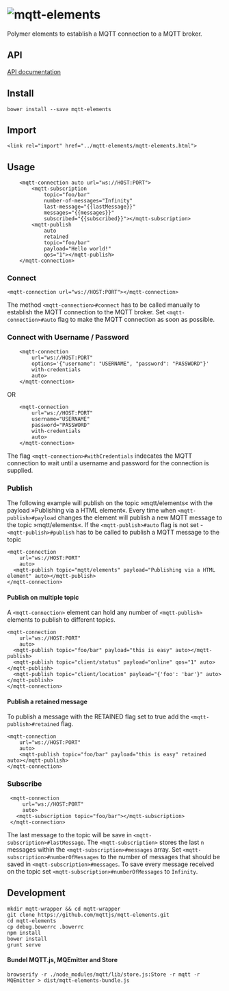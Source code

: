 ![mqtt-elements](https://raw.githubusercontent.com/mqttjs/mqtt-elements/67266290fe6a0b6b3ff51418efb7c1c0662c78c5/assets/mqtt-elements.png)
=======

Polymer elements to establish a MQTT connection to a MQTT broker.
 
## API

[API documentation](http://mqttjs.github.io/mqtt-elements/bower_components/mqtt-elements/)

## Install

```
bower install --save mqtt-elements
```

## Import

```
<link rel="import" href="../mqtt-elements/mqtt-elements.html">
```

## Usage

```
    <mqtt-connection auto url="ws://HOST:PORT">
        <mqtt-subscription
            topic="foo/bar"
            number-of-messages="Infinity"
            last-message="{{lastMessage}}"
            messages="{{messages}}"
            subscribed="{{subscribed}}"></mqtt-subscription>
        <mqtt-publish 
            auto
            retained
            topic="foo/bar"
            payload="Hello world!"
            qos="1"></mqtt-publish>        
    </mqtt-connection>
```

### Connect 

```
<mqtt-connection url="ws://HOST:PORT"></mqtt-connection>
```

The method `<mqtt-connection>#connect` has to be called manually to establish the MQTT connection to the MQTT broker. 
Set `<mqtt-connection>#auto` flag to make the MQTT connection as soon as possible.   


### Connect with Username / Password

```
    <mqtt-connection
        url="ws://HOST:PORT"
        options='{"username": "USERNAME", "password": "PASSWORD"}'
        with-credentials
        auto>
    </mqtt-connection>
```

OR

```
    <mqtt-connection
        url="ws://HOST:PORT"
        username="USERNAME"
        password="PASSWORD"
        with-credentials
        auto>
    </mqtt-connection>
```

The flag `<mqtt-connection>#withCredentials` indecates the MQTT connection to wait until a username and password for 
the connection is supplied.

### Publish

The following example will publish on the topic »mqtt/elements« with the payload »Publishing via a HTML element«.
Every time when `<mqtt-publish>#payload` changes the element will publish a new MQTT message to the topic »mqtt/elements«.
If the `<mqtt-publish>#auto` flag is not set - `<mqtt-publish>#publish` has to be called to publish a MQTT message to the topic 

```
<mqtt-connection
    url="ws://HOST:PORT"
    auto>
  <mqtt-publish topic="mqtt/elements" payload="Publishing via a HTML element" auto></mqtt-publish>
</mqtt-connection>
```

#### Publish on multiple topic

A `<mqtt-connection>` element can hold any number of `<mqtt-publish>` elements to publish to different topics.
 
```
<mqtt-connection
    url="ws://HOST:PORT"
    auto>
  <mqtt-publish topic="foo/bar" payload="this is easy" auto></mqtt-publish>
  <mqtt-publish topic="client/status" payload="online" qos="1" auto></mqtt-publish>
  <mqtt-publish topic="client/location" payload="{'foo': 'bar'}" auto></mqtt-publish>
</mqtt-connection>
```

#### Publish a retained message

To publish a message with the RETAINED flag set to true add the `<mqtt-publish>#retained` flag.

```
<mqtt-connection
    url="ws://HOST:PORT"
    auto>
    <mqtt-publish topic="foo/bar" payload="this is easy" retained auto></mqtt-publish>
</mqtt-connection>
```

### Subscribe

```
 <mqtt-connection
     url="ws://HOST:PORT"
     auto>
   <mqtt-subscription topic="foo/bar"></mqtt-subscription>
 </mqtt-connection>
```

The last message to the topic will be save in `<mqtt-subscription>#lastMessage`. The `<mqtt-subscription>` stores the 
last `n` messages within the `<mqtt-subscription>#messages` array. Set `<mqtt-subscription>#numberOfMessages` to the 
number of messages that should be saved in `<mqtt-subscription>#messages`. To save every message received on the topic 
set `<mqtt-subscription>#numberOfMessages` to `Infinity`.       

 

## Development
 
```
mkdir mqtt-wrapper && cd mqtt-wrapper 
git clone https://github.com/mqttjs/mqtt-elements.git
cd mqtt-elements
cp debug.bowerrc .bowerrc
npm install
bower install
grunt serve
```


#### Bundel MQTT.js, MQEmitter and Store

```
browserify -r ./node_modules/mqtt/lib/store.js:Store -r mqtt -r MQEmitter > dist/mqtt-elements-bundle.js

```

